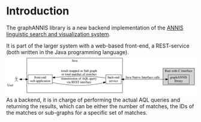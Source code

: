 # Introduction

The graphANNIS library is a new backend implementation of the [ANNIS linguistic search and visualization system](http://corpus-tools.org/annis/).

It is part of the larger system with a web-based front-end, a REST-service (both written in the Java programming language).
![graphANNIS architecture overview](graphannis-architecture.png)
As a backend, it is in charge of performing the actual AQL queries and returning the results, which can be either
the number of matches, the IDs of the matches or sub-graphs for a specific set of matches.